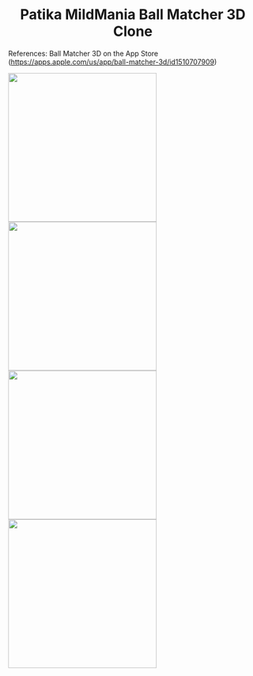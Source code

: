<h1 align="center">Patika MildMania Ball Matcher 3D Clone</h1>


References:
Ball Matcher 3D on the App Store (https://apps.apple.com/us/app/ball-matcher-3d/id1510707909)

<img src="https://i.imgur.com/smuoLz8.png" width="300" /></a>
<img src="https://i.imgur.com/0NZXKVO.png" width="300" /></a>
<img src="https://i.imgur.com/fSyxDqh.png" width="300" /></a>
<img src="https://i.imgur.com/Qw6d54r.png" width="300" /></a>
